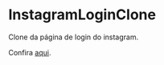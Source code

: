 # InstagramLoginClone
Clone da página de login do instagram.

Confira <a href="https://arcfives.github.io/InstagramLoginClone/">aqui</a>.
